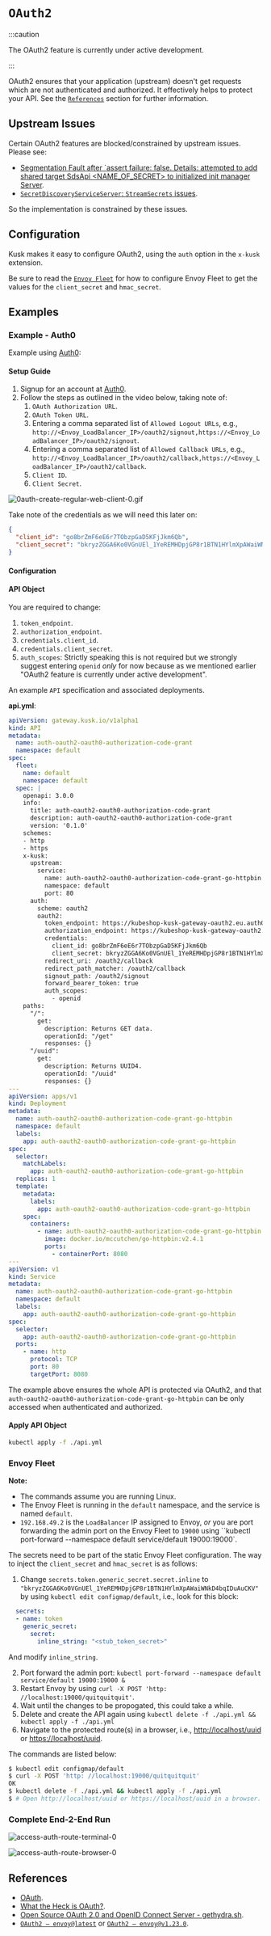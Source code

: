 # `OAuth2`

:::caution

The OAuth2 feature is currently under active development.

:::

OAuth2 ensures that your application (upstream) doesn't get requests which are not authenticated and authorized. It effectively helps to protect your API. See the [`References`](./#references) section for further information.

## Upstream Issues

Certain OAuth2 features are blocked/constrained by upstream issues. Please see:

* [Segmentation Fault after `assert failure: false. Details: attempted to add shared target SdsApi <NAME_OF_SECRET> to initialized init manager Server](https://github.com/envoyproxy/envoy/issues/22678).
* [`SecretDiscoveryServiceServer`: `StreamSecrets` issues](https://github.com/envoyproxy/go-control-plane/issues/581).

So the implementation is constrained by these issues.

## Configuration

Kusk makes it easy to configure OAuth2, using the `auth` option in the `x-kusk` extension.

Be sure to read the [`Envoy Fleet`](#envoy-fleet) for how to configure Envoy Fleet to get the values for the `client_secret` and `hmac_secret`.

## Examples

### Example - Auth0

Example using [Auth0](https://auth0.com/):

#### Setup Guide

1. Signup for an account at [Auth0](https://auth0.com/).
2. Follow the steps as outlined in the video below, taking note of:
    1. `OAuth Authorization URL`.
    2. `OAuth Token URL`.
    3. Entering a comma separated list of `Allowed Logout URLs`, e.g., `http://<Envoy_LoadBalancer_IP>/oauth2/signout,https://<Envoy_LoadBalancer_IP>/oauth2/signout`.
    4. Entering a comma separated list of `Allowed Callback URLs`, e.g., `http://<Envoy_LoadBalancer_IP>/oauth2/callback,https://<Envoy_LoadBalancer_IP>/oauth2/callback`.
    5. `Client ID`.
    6. `Client Secret`.

![0auth-create-regular-web-client-0.gif](./oauth2-images/0auth-create-regular-web-client-0.gif)

Take note of the credentials as we will need this later on:

```json
{
  "client_id": "go8brZmF6eE6r7TObzpGaD5KFjJkm6Qb",
  "client_secret": "bkryzZGGA6Ko0VGnUEl_1YeREMHDpjGP8r1BTN1HYlmXpAWaiWNkD4bqIDuAuCKV"
}
```

#### Configuration

#### API Object

You are required to change:

1. `token_endpoint`.
2. `authorization_endpoint`.
3. `credentials.client_id`.
4. `credentials.client_secret`.
5. `auth_scopes`: Strictly speaking this is not required but we strongly suggest entering `openid` _only_ for now because as we mentioned earlier "OAuth2 feature is currently under active development".

An example `API` specification and associated deployments.

**api.yml**:

```yaml
apiVersion: gateway.kusk.io/v1alpha1
kind: API
metadata:
  name: auth-oauth2-oauth0-authorization-code-grant
  namespace: default
spec:
  fleet:
    name: default
    namespace: default
  spec: |
    openapi: 3.0.0
    info:
      title: auth-oauth2-oauth0-authorization-code-grant
      description: auth-oauth2-oauth0-authorization-code-grant
      version: '0.1.0'
    schemes:
    - http
    - https
    x-kusk:
      upstream:
        service:
          name: auth-oauth2-oauth0-authorization-code-grant-go-httpbin
          namespace: default
          port: 80
      auth:
        scheme: oauth2
        oauth2:
          token_endpoint: https://kubeshop-kusk-gateway-oauth2.eu.auth0.com/oauth/token
          authorization_endpoint: https://kubeshop-kusk-gateway-oauth2.eu.auth0.com/authorize
          credentials:
            client_id: go8brZmF6eE6r7TObzpGaD5KFjJkm6Qb
            client_secret: bkryzZGGA6Ko0VGnUEl_1YeREMHDpjGP8r1BTN1HYlmXpAWaiWNkD4bqIDuAuCKV
          redirect_uri: /oauth2/callback
          redirect_path_matcher: /oauth2/callback
          signout_path: /oauth2/signout
          forward_bearer_token: true
          auth_scopes:
            - openid
    paths:
      "/":
        get:
          description: Returns GET data.
          operationId: "/get"
          responses: {}
      "/uuid":
        get:
          description: Returns UUID4.
          operationId: "/uuid"
          responses: {}
---
apiVersion: apps/v1
kind: Deployment
metadata:
  name: auth-oauth2-oauth0-authorization-code-grant-go-httpbin
  namespace: default
  labels:
    app: auth-oauth2-oauth0-authorization-code-grant-go-httpbin
spec:
  selector:
    matchLabels:
      app: auth-oauth2-oauth0-authorization-code-grant-go-httpbin
  replicas: 1
  template:
    metadata:
      labels:
        app: auth-oauth2-oauth0-authorization-code-grant-go-httpbin
    spec:
      containers:
        - name: auth-oauth2-oauth0-authorization-code-grant-go-httpbin
          image: docker.io/mccutchen/go-httpbin:v2.4.1
          ports:
            - containerPort: 8080
---
apiVersion: v1
kind: Service
metadata:
  name: auth-oauth2-oauth0-authorization-code-grant-go-httpbin
  namespace: default
  labels:
    app: auth-oauth2-oauth0-authorization-code-grant-go-httpbin
spec:
  selector:
    app: auth-oauth2-oauth0-authorization-code-grant-go-httpbin
  ports:
    - name: http
      protocol: TCP
      port: 80
      targetPort: 8080
```

The example above ensures the whole API is protected via OAuth2, and that `auth-oauth2-oauth0-authorization-code-grant-go-httpbin` can be only accessed when authenticated and authorized.

#### Apply API Object

```sh
kubectl apply -f ./api.yml
```

### Envoy Fleet

**Note:**

* The commands assume you are running Linux.
* The Envoy Fleet is running in the `default` namespace, and the service is named `default`.
* `192.168.49.2` is the `LoadBalancer` IP assigned to Envoy, _or_ you are port forwarding the admin port on the Envoy Fleet to `19000` using ``kubectl port-forward --namespace default service/default 19000:19000`.

The secrets need to be part of the static Envoy Fleet configuration. The way to inject the `client_secret` and `hmac_secret` is as follows:

1. Change `secrets.token.generic_secret.secret.inline` to `"bkryzZGGA6Ko0VGnUEl_1YeREMHDpjGP8r1BTN1HYlmXpAWaiWNkD4bqIDuAuCKV"` by using `kubectl edit configmap/default`, i.e., look for this block:

```yaml
  secrets:
  - name: token
    generic_secret:
      secret:
        inline_string: "<stub_token_secret>"
```

And modify `inline_string`.

2. Port forward the admin port: `kubectl port-forward --namespace default service/default 19000:19000 &`
3. Restart Envoy by using `curl -X POST 'http: //localhost:19000/quitquitquit'`.
4. Wait until the changes to be propogated, this could take a while.
5. Delete and create the API again using `kubectl delete -f ./api.yml && kubectl apply -f ./api.yml`
6. Navigate to the protected route(s) in a browser, i.e., <http://localhost/uuid> or <https://localhost/uuid>.

The commands are listed below:

```sh
$ kubectl edit configmap/default
$ curl -X POST 'http: //localhost:19000/quitquitquit'
OK
$ kubectl delete -f ./api.yml && kubectl apply -f ./api.yml
$ # Open http://localhost/uuid or https://localhost/uuid in a browser.
```

### Complete End-2-End Run

![access-auth-route-terminal-0](./oauth2-images/access-auth-route-terminal-0.gif)

![access-auth-route-browser-0](./oauth2-images/access-auth-route-browser-0.gif)

## References

* [OAuth](https://en.wikipedia.org/wiki/OAuth).
* [What the Heck is OAuth?](https://developer.okta.com/blog/2017/06/21/what-the-heck-is-oauth).
* [Open Source OAuth 2.0 and OpenID Connect Server - gethydra.sh](https://www.ory.sh/hydra/).
* [`OAuth2 — envoy@latest`](https://www.envoyproxy.io/docs/envoy/latest/configuration/http/http_filters/oauth2_filter) or [`OAuth2 — envoy@v1.23.0`](https://www.envoyproxy.io/docs/envoy/v1.23.0/configuration/http/http_filters/oauth2_filter).
